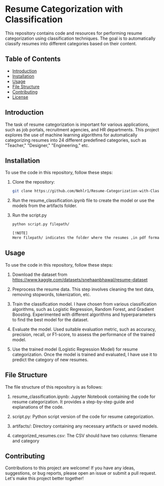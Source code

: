 # Resume Categorization with Classification

This repository contains code and resources for performing resume categorization using classification techniques. The goal is to automatically classify resumes into different categories based on their content.

## Table of Contents

- [Introduction](#introduction)
- [Installation](#installation)
- [Usage](#usage)
- [File Structure](#file-structure)
- [Contributing](#contributing)
- [License](#license)

## Introduction

The task of resume categorization is important for various applications, such as job portals, recruitment agencies, and HR departments. This project explores the use of machine learning algorithms for automatically categorizing resumes into 24 different predefined categories, such as "Teacher," "Designer," "Engineering," etc.

## Installation

To use the code in this repository, follow these steps:

1. Clone the repository:

   ```bash
   git clone https://github.com/Nehlr1/Resume-Categorization-with-Classification.git

2. Run the resume_classification.ipynb file to create the model or use the models from the artifacts folder.

3. Run the script.py
    
   ```bash
   python script.py filepath/

   [!NOTE]
   Here filepath/ indicates the folder where the resumes ,in pdf format, are located to be reorganised into its respective folder 


## Usage
To use the code in this repository, follow these steps:

1. Download the dataset from https://www.kaggle.com/datasets/snehaanbhawal/resume-dataset

2. Preprocess the resume data. This step involves cleaning the text data, removing stopwords, tokenization, etc.

3. Train the classification model. I have chosen from various classification algorithms, such as Logistic Regression, Random Forest, and Gradient Boosting. Experimented with different algorithms and hyperparameters to find the best model for the dataset.

4. Evaluate the model. Used suitable evaluation metric, such as accuracy, precision, recall, or F1-score, to assess the performance of the trained model.

5. Use the trained model (Logistic Regression Model) for resume categorization. Once the model is trained and evaluated, I have use it to predict the category of new resumes.

## File Structure
The file structure of this repository is as follows:

1. resume_classification.ipynb: Jupyter Notebook containing the code for resume categorization. It provides a step-by-step guide and explanations of the code.

2. script.py: Python script version of the code for resume categorization.

3. artifacts/: Directory containing any necessary artifacts or saved models.

4. categorized_resumes.csv: The CSV should have two columns: filename and category

## Contributing
Contributions to this project are welcome! If you have any ideas, suggestions, or bug reports, please open an issue or submit a pull request. Let's make this project better together!